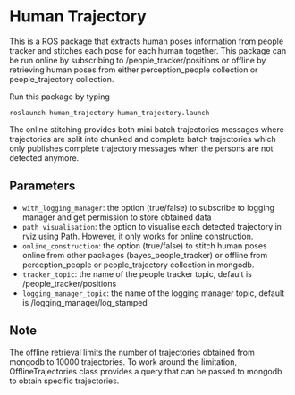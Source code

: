 # Human Trajectory
This is a ROS package that extracts human poses information from people tracker and stitches each pose for each human together. This package can be run online by subscribing to /people_tracker/positions or offline by retrieving human poses from either perception_people collection or people_trajectory collection.

Run this package by typing 

```
roslaunch human_trajectory human_trajectory.launch
```
The online stitching provides both mini batch trajectories messages where trajectories are split into chunked and complete batch trajectories which only publishes complete trajectory messages when the persons are not detected anymore. 

## Parameters
* `with_logging_manager`: the option (true/false) to subscribe to logging manager and get
  permission to store obtained data
* `path_visualisation`:  the option to visualise each detected trajectory in rviz using Path. However, it only works for online construction. 
* `online_construction`: the option (true/false) to stitch human poses online from other packages (bayes_people_tracker) or offline from perception_people or people_trajectory collection in mongodb.
* `tracker_topic`: the name of the people tracker topic, default is /people_tracker/positions
* `logging_manager_topic`: the name of the logging manager topic, default is /logging_manager/log_stamped

## Note
The offline retrieval limits the number of trajectories obtained from mongodb to 10000 trajectories. To work around the limitation, OfflineTrajectories class provides a query that can be passed to mongodb to obtain specific trajectories. 
